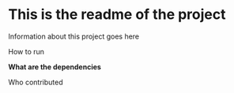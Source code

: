 # This is the readme of the project

Information about this project goes here

How to run

**What are the dependencies**

Who contributed

